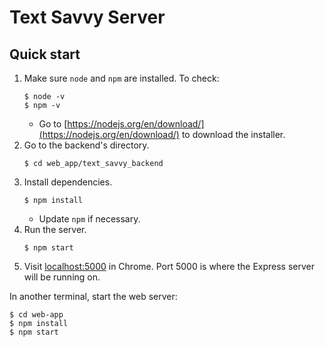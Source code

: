# Text Savvy Server

## Quick start
1. Make sure `node` and `npm` are installed. To check:
    ```
    $ node -v
    $ npm -v
    ```
    - Go to [https://nodejs.org/en/download/](https://nodejs.org/en/download/) to download the installer.
2. Go to the backend's directory.
    ```
    $ cd web_app/text_savvy_backend
    ```
3. Install dependencies.
    ```
    $ npm install
    ```
    - Update `npm` if necessary.
4. Run the server.
    ```
    $ npm start
    ```
5. Visit [localhost:5000](http://localhost:5000) in Chrome. Port 5000 is where the Express server will be running on.

In another terminal, start the web server:
```
$ cd web-app
$ npm install    
$ npm start  
```